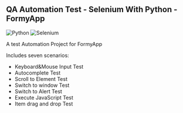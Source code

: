﻿## QA Automation Test - Selenium With Python - FormyApp
 ![Python](https://img.shields.io/badge/Python-FFD43B?style=for-the-badge&logo=python&logoColor=blue)
 ![Selenium](https://img.shields.io/badge/Selenium-43B02A?style=for-the-badge&logo=Selenium&logoColor=white)
 <p>A test Automation Project for FormyApp </p>
 <p>Includes seven scenarios:</p>
 <ul>
  <li>Keyboard&Mouse Input Test</li>
  <li>Autocomplete Test</li>
  <li>Scroll to Element Test</li>
  <li>Switch to window Test</li>
  <li>Switch to Alert Test</li>
  <li>Execute JavaScript Test</li>
  <li>Item drag and drop Test</li>
 </ul>
